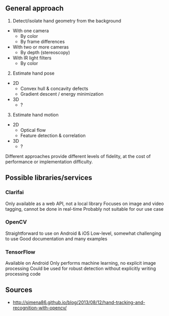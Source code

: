 ## General approach

1. Detect/isolate hand geometry from the background
  * With one camera
    * By color
    * By frame differences
  * With two or more cameras
    * By depth (stereoscopy)
  * With IR light filters
    * By color
2. Estimate hand pose
  * 2D
    * Convex hull & concavity defects
    * Gradient descent / energy minimization
  * 3D
    * ?
3. Estimate hand motion
  * 2D
    * Optical flow
    * Feature detection & correlation
  * 3D
    * ?

Different approaches provide different levels of fidelity, at the cost of performance or implementation difficulty.

## Possible libraries/services

### Clarifai

Only available as a web API, not a local library
Focuses on image and video tagging, cannot be done in real-time
Probably not suitable for our use case

### OpenCV

Straightforward to use on Android & iOS
Low-level, somewhat challenging to use
Good documentation and many examples

### TensorFlow

Available on Android
Only performs machine learning, no explicit image processing
Could be used for robust detection without explicitly writing processing code

## Sources
* http://simena86.github.io/blog/2013/08/12/hand-tracking-and-recognition-with-opencv/
